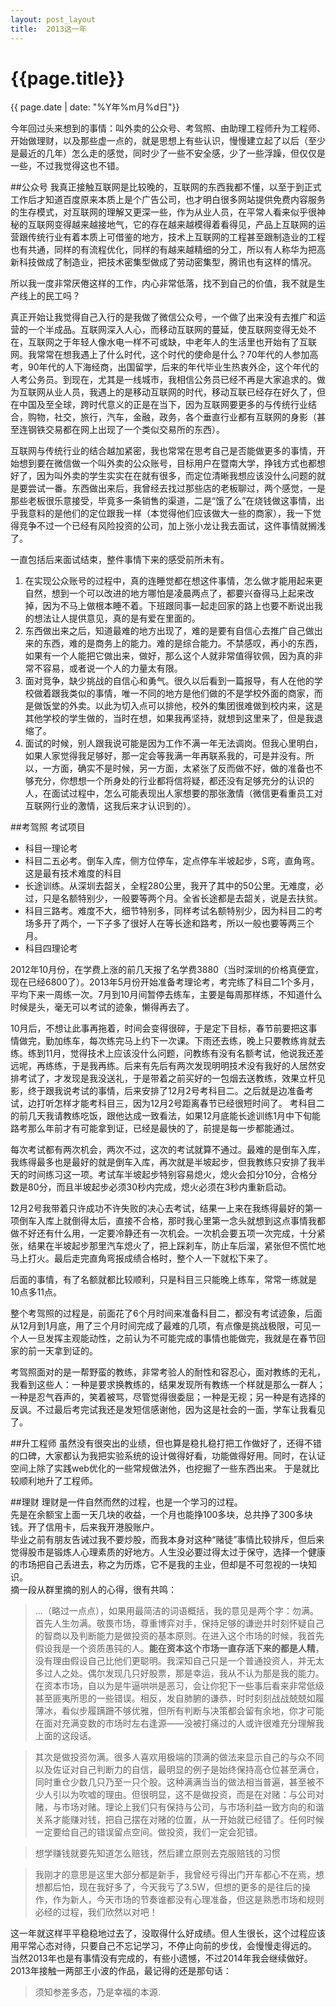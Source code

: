 ```yaml
---
layout: post_layout
title:  2013这一年
---
```


# {{page.title}}
<div class="post-date">{{ page.date | date: "%Y年%m月%d日"}}</div>

今年回过头来想到的事情：叫外卖的公众号、考驾照、由助理工程师升为工程师、开始做理财，以及那些虚一点的，就是思想上有些认识，慢慢建立起了以后（至少是最近的几年）怎么走的感觉，同时少了一些不安全感，少了一些浮躁，但仅仅是一些，不过我觉得这也不错。

##公众号
我真正接触互联网是比较晚的，互联网的东西我都不懂，以至于到正式工作后才知道百度原来本质上是个广告公司，也才明白很多网站提供免费内容服务的生存模式，对互联网的理解又更深一些，作为从业人员，在平常人看来似乎很神秘的互联网变得越来越接地气，它的存在越来越模得着看得见，产品上互联网的运营跟传统行业有着本质上可借鉴的地方，技术上互联网的工程甚至跟制造业的工程也有共通，同样的有流程优化，同样的有越来越精细的分工，所以有人称华为把高新科技做成了制造业，把技术密集型做成了劳动密集型，腾讯也有这样的情况。

所以我一度非常厌倦这样的工作，内心非常低落，找不到自己的价值，我不就是生产线上的民工吗？

真正开始让我觉得自己入行的是我做了微信公众号，一个做了出来没有去推广和运营的一个半成品。互联网深入人心，而移动互联网的蔓延，使互联网变得无处不在，互联网之于年轻人像水电一样不可或缺，中老年人的生活里也开始有了互联网。我常常在想我遇上了什么时代，这个时代的使命是什么？70年代的人参加高考，90年代的人下海经商，出国留学，后来的年代毕业生热衷外企，这个年代的人考公务员。到现在，尤其是一线城市，我相信公务员已经不再是大家追求的。做为互联网从业人员，我遇上的是移动互联网的时代，移动互联已经存在好久了，但在中国及至全球，跨时代意义的正是在当下，因为互联网要更多的与传统行业结合，购物，社交，旅行，汽车，金融，政务，各个垂直行业都有互联网的身影（甚至连钢铁交易都在网上出现了一个类似交易所的东西）。

互联网与传统行业的结合越加紧密，我也常常在思考自己是否能做更多的事情，开始想到要在微信做一个叫外卖的公众账号，目标用户在暨南大学，挣钱方式也都想好了，因为叫外卖的学生实实在在就有很多，而定位清晰我想应该没什么问题的就是要尝试一番。东西做出来后，我曾经去找过那些店的老板聊过，两个感觉，一是那些老板很乐意接受，毕竟多一条销售的渠道，二是“饿了么”在烧钱做这事情，出乎我意料的是他们的定位跟我一样（本觉得他们应该做大一些的商家），我一下觉得竞争不过一个已经有风险投资的公司，加上张小龙让我去面试，这件事情就搁浅了。

一直包括后来面试结束，整件事情下来的感受前所未有。

1. 在实现公众账号的过程中，真的连睡觉都在想这件事情，怎么做才能用起来更自然，想到一个可以改进的地方哪怕是凌晨两点了，都要兴奋得马上起来改掉，因为不马上做根本睡不着。下班跟同事一起走回家的路上也要不断说出我的想法让人提供意见，真的是有爱在里面的。
2. 东西做出来之后，知道最难的地方出现了，难的是要有自信心去推广自己做出来的东西，难的是商务上的能力。难的是综合能力。不禁感叹，再小的东西，如果有一个人能把它做出来，做好，那么这个人就非常值得钦佩，因为真的非常不容易，或者说一个人的力量太有限。
3. 面对竞争，缺少挑战的自信心和勇气。很久以后看到一篇报导，有人在他的学校做着跟我类似的事情，唯一不同的地方是他们做的不是学校外面的商家，而是做饭堂的外卖。以此为切入点可以排他，校外的集团很难做到校内来，这是其他学校的学生做的，当时在想，如果我再坚持，就想到这里来了，但是我退缩了。
4. 面试的时候，别人跟我说可能是因为工作不满一年无法调岗。但我心里明白，如果人家觉得我足够好，那一定会等我满一年再联系我的，可是并没有。所以，一方面，确实不是时候，另一方面，太紧张了反而做不好，做的准备也不够充分，你想想一个所身处的行业都将信将疑，都还没有足够充分的认识的人，在面试过程中，怎么可能表现出人家想要的那张激情（微信更看重员工对互联网行业的激情，这我后来才认识到的）。

##考驾照
考试项目

+ 科目一理论考
+ 科目二五必考。倒车入库，侧方位停车，定点停车半坡起步，S弯，直角弯。这是最有技术难度的科目
+ 长途训练。从深圳去韶关，全程280公里，我开了其中的50公里。无难度，必过，只是名额特别少，一般要等两个月。全省长途都是去韶关，说是去扶贫。
+ 科目三路考。难度不大，细节特别多，同样考试名额特别少，因为科目二的考场多开了两个，一下子多了很好人在等长途和路考，所以一般也要等两三个月。<br />
+ 科目四理论考

2012年10月份，在学费上涨的前几天报了名学费3880（当时深圳的价格真便宜，现在已经6800了）。2013年5月份开始准备考理论考，考完练了科目二1个多月，平均下来一周练一次。7月到10月间暂停去练车，主要是每周那样练，不知道什么时候是头，毫无可以考试的迹象，懒得再去了。

10月后，不想让此事再拖着，时间会变得很碎，于是定下目标，春节前要把这事情做完，勤加练车，每次练完马上约下一次课。下雨还去练，晚上只要教练肯就去练。练到11月，觉得技术上应该没什么问题，问教练有没有名额考试，他说我还差远呢，再练练，于是我再练。后来有先后有两次发现明明技术没有我好的人居然安排考试了，才发现是我没送礼，于是带着之前买好的一包烟去送教练，效果立杆见影，终于跟我说考试的事情，后来安排了12月2号考科目二。之后就是边准备考试，边打听怎样才能考科目三，因为12月2号距离春节已经很短时间了。
考科目二的前几天我请教练吃饭，跟他达成一致看法，如果12月底能长途训练1月中下旬能路考那么年前才有可能拿到证，已经是最快的了，前提是每一步都能通过。

每次考试都有两次机会，两次不过，这次的考试就算不通过。最难的是倒车入库，我练得最多也是最好的就是倒车入库，再次就是半坡起步，但我教练只安排了我半天的时间练习这一项。考试车半坡起步特别容易熄火，熄火会扣分10分，合格分数是80分，而且半坡起步必须30秒内完成，熄火必须在3秒内重新启动。

12月2号我带着只许成功不许失败的决心去考试，结果一上来在我练得最好的第一项倒车入库上就倒得太后，直接不合格，那时我心里第一念头就想到这点事情我都做不好还有什么用，一定要冷静还有一次机会。一次机会要五项一次完成，十分紧张，结果在半坡起步那里汽车熄火了，把上踩刹车，防止车后溜，紧张但不慌忙地马上打火。最后走完直角弯报成绩合格时，整个人一下就松下来了。

后面的事情，有了名额就都比较顺利，只是科目三只能晚上练车，常常一练就是10点多11点。

整个考驾照的过程是，前面花了6个月时间来准备科目二，都没有考试迹象，后面从12月到1月底，用了三个月时间完成了最难的几项，有点像是挑战极限，可见一个人一旦发挥主观能动性，之前认为不可能完成的事情也能做完，我就是在春节回家的前一天拿到证的。

考驾照面对的是一帮野蛮的教练，非常考验人的耐性和容忍心，面对教练的无礼，我看到这些人：一种是要求换教练的，结果发现所有教练一个样就是那么一群人；一种是忍气吞声的，笑着被骂，尽管觉得很委屈；一种是无视；另一种是有选择的反讽。不过最后考完试我还是发短信感谢他，因为这是社会的一面，学车让我看见了。

##升工程师
虽然没有很突出的业绩，但也算是稳扎稳打把工作做好了，还得不错的口碑，大家都认为我把实验系统的设计做得好看，功能做得好用。同时，在认证空间上除了实践web优化的一些常规做法外，也挖掘了一些东西出来。
于是就比较顺利地升了工程师。

##理财
理财是一件自然而然的过程，也是一个学习的过程。<br />
先是在余额宝上面一天几块的收益，一个月也能挣100多块，总共挣了300多块钱。开了信用卡，后来我开港股账户。<br />
毕业之前有朋友告诫过我不要炒股，而我本身对这种“赌徒”事情比较排斥，但后来觉得股市是锻炼人心理素质的好地方。人生没必要过得太过于保守，选择一个健康的市场把自己丢进去，称之为历炼，它不是我的主业，但却是不可忽视的一块知识。<br />
摘一段从群里摘的别人的心得，很有共鸣：

> ...（略过一点点），如果用最简洁的词语概括，我的意见是两个字：勿满。<br />
首先人生勿满。敬畏市场，尊重博弈对手，保持足够的谦逊并时刻怀疑自己的智商以及判断能力是做投资的基本原则。在进入这个市场的时候，我首先假设我是一个资质愚钝的人。<b>能在资本这个市场一直存活下来的都是人精</b>，没有理由假设自己比他们更聪明。我深知自己只是一个普通投资人，并无太多过人之处。偶尔发现几只好股票，那是幸运，我从不认为那是我的能力。在资本市场，自以为是牛逼哄哄是恶习，会让你犯下一些事后看来非常低级甚至匪夷所思的一些错误。相反，发自肺腑的谦恭，时时刻刻战战兢兢如履薄冰，看似步履蹒跚不够优雅，但所有判断与决策都会留有余地，你才可能在面对充满变数的市场时左右逢源——没被打痛过的人或许很难充分理解我上面的这段话。

> 其次是做投资勿满。很多人喜欢用极端的顶满的做法来显示自己的与众不同以及佐证对自己判断力的自信，最明显的例子是始终保持高仓位甚至满仓，同时重仓少数几只乃至一只个股。这种满满当当的做法相当普遍，甚至被不少人引以为吹嘘的理由。但很明显，这不是做投资，而是在对赌：与公司对赌，与市场对赌。理论上我们只有保持与公司，与市场利益一致方向的和谐关系才能赚对钱，把自己摆在对赌的位置，从一开始就已经错了。任何时候一定要给自己的错误留点空间。做投资，我们一定会犯错。

> 想学赚钱就要先知道怎么赔钱，然后建立原则去克服赔钱的习惯

> 我刚才的意思是这里大部分都是新手，我曾经亏得出门开车都心不在焉，想想都后怕，现在我好多了，今天我亏了3.5W，但想的更多的是往后的操作，作为新人，今天市场的节奏谁都没有心理准备，但这是熟悉市场和规则必经的过程，我们欣然以对吧！

这一年就这样平平稳稳地过去了，没取得什么好成绩。但人生很长，这个过程应该用平常心态对待，只要自己不忘记学习，不停止向前的步伐，会慢慢走得远的。
当然2013年也是有事情没有完成的，有些小遗憾，不过2014年我会继续做好。
2013年接触一两部王小波的作品，最记得的还是那句话：

> 须知参差多态，乃是幸福的本源. 
